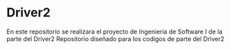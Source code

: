 # Driver2
En este repositorio se realizara el proyecto de Ingenieria de Software I de la parte del Driver2
Repositorio diseñado para los codigos de parte del Driver2
